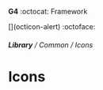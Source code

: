 __G4__ :octocat: Framework  
  
  

<link rel="stylesheet" href="https://octicons.github.com/components/octicons/octicons/octicons.css>
<span class="octicon octicon-flame"></span>
[](octicon-alert)
  :octoface:
  
###### **Library** / Common / Icons
Icons
=============
  
